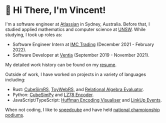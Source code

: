 # 👋 Hi There, I'm Vincent!
I'm a software engineer at [Atlassian](https://www.atlassian.com/) in Sydney, Australia. Before that, I studied applied mathematics and computer science at [UNSW](https://www.unsw.edu.au/). While studying, I took up roles as:
- Software Engineer Intern at [IMC Trading](https://www.imc.com/ap/) (December 2021 - February 2022).
- Software Developer at [Ventia](https://www.ventia.com/) (September 2019 - November 2021).

My detailed work history can be found on my [resume](https://vwong.dev/attachments/resume.pdf).

Outside of work, I have worked on projects in a variety of languages including:
- Rust: [CubeSimRS](https://github.com/V-Wong/CubeSimRS), [ToyWebRS](https://github.com/V-Wong/toywebrs), and [Relational Algebra Evaluator](https://github.com/V-Wong/ra-evaluator).
- Python: [CubeSimPy](https://github.com/V-Wong/CubeSim) and [LZ78 Encoder](https://github.com/V-Wong/MATH3411/blob/master/LZ78.py).
- JavaScript/TypeScript: [Huffman Encoding Visualiser](https://vwong.dev/Huffman-Encoding/) and [LinkUp Events](https://linkupevents.com/).

When not coding, I like to [speedcube](https://www.worldcubeassociation.org/persons/2014WONG08) and have held [national championship podiums](https://www.worldcubeassociation.org/persons/2014WONG08?tab=championship-podiums).
